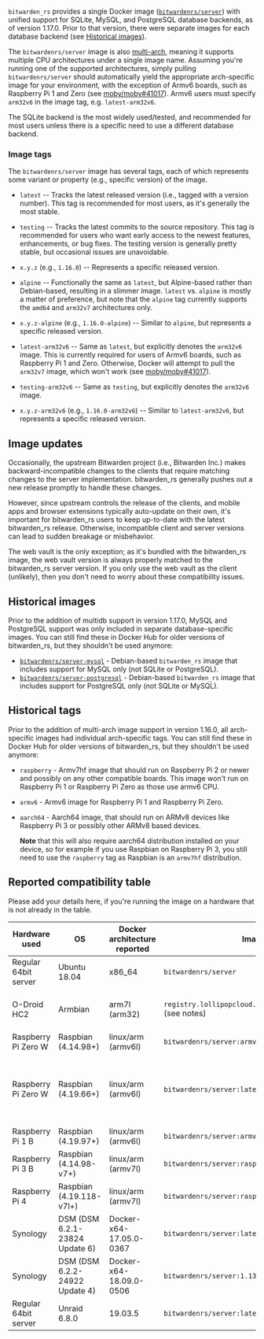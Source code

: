 `bitwarden_rs` provides a single Docker image ([`bitwardenrs/server`](https://hub.docker.com/r/bitwardenrs/server)) with unified support for SQLite, MySQL, and PostgreSQL database backends, as of version 1.17.0. Prior to that version, there were separate images for each database backend (see [Historical images](#historical-images)).

The `bitwardenrs/server` image is also [multi-arch](https://www.docker.com/blog/multi-arch-all-the-things/), meaning it supports multiple CPU architectures under a single image name. Assuming you're running one of the supported architectures, simply pulling `bitwardenrs/server` should automatically yield the appropriate arch-specific image for your environment, with the exception of Armv6 boards, such as Raspberry Pi 1 and Zero (see [moby/moby#41017](https://github.com/moby/moby/issues/41017)). Armv6 users must specify `arm32v6` in the image tag, e.g. `latest-arm32v6`.

The SQLite backend is the most widely used/tested, and recommended for most users unless there is a specific need to use a different database backend.

### Image tags

The `bitwardenrs/server` image has several tags, each of which represents some variant or property (e.g., specific version) of the image.

* `latest` -- Tracks the latest released version (i.e., tagged with a version number). This tag is recommended for most users, as it's generally the most stable.

* `testing` -- Tracks the latest commits to the source repository. This tag is recommended for users who want early access to the newest features, enhancements, or bug fixes. The testing version is generally pretty stable, but occasional issues are unavoidable.

* `x.y.z` (e.g., `1.16.0`) -- Represents a specific released version.

* `alpine` -- Functionally the same as `latest`, but Alpine-based rather than Debian-based, resulting in a slimmer image. `latest` vs. `alpine` is mostly a matter of preference, but note that the `alpine` tag currently supports the `amd64` and `arm32v7` architectures only.

* `x.y.z-alpine` (e.g., `1.16.0-alpine`) -- Similar to `alpine`, but represents a specific released version.

* `latest-arm32v6` -- Same as `latest`, but explicitly denotes the `arm32v6` image. This is currently required for users of Armv6 boards, such as Raspberry Pi 1 and Zero. Otherwise, Docker will attempt to pull the `arm32v7` image, which won't work (see [moby/moby#41017](https://github.com/moby/moby/issues/41017)).

* `testing-arm32v6` -- Same as `testing`, but explicitly denotes the `arm32v6` image.

* `x.y.z-arm32v6` (e.g., `1.16.0-arm32v6`) -- Similar to `latest-arm32v6`, but represents a specific released version.

## Image updates

Occasionally, the upstream Bitwarden project (i.e., Bitwarden Inc.) makes backward-incompatible changes to the clients that require matching changes to the server implementation. bitwarden_rs generally pushes out a new release promptly to handle these changes.

However, since upstream controls the release of the clients, and mobile apps and browser extensions typically auto-update on their own, it's important for bitwarden_rs users to keep up-to-date with the latest bitwarden_rs release. Otherwise, incompatible client and server versions can lead to sudden breakage or misbehavior.

The web vault is the only exception; as it's bundled with the bitwarden_rs image, the web vault version is always properly matched to the bitwarden_rs server version. If you only use the web vault as the client (unlikely), then you don't need to worry about these compatibility issues.

## Historical images

Prior to the addition of multidb support in version 1.17.0, MySQL and PostgreSQL support was only included in separate database-specific images. You can still find these in Docker Hub for older versions of bitwarden_rs, but they shouldn't be used anymore:

* [`bitwardenrs/server-mysql`](https://hub.docker.com/r/bitwardenrs/server-mysql) - Debian-based `bitwarden_rs` image that includes support for MySQL only (not SQLite or PostgreSQL).
* [`bitwardenrs/server-postgresql`](https://hub.docker.com/r/bitwardenrs/server-postgresql) - Debian-based `bitwarden_rs` image that includes support for PostgreSQL only (not SQLite or MySQL).

## Historical tags

Prior to the addition of multi-arch image support in version 1.16.0, all arch-specific images had individual arch-specific tags. You can still find these in Docker Hub for older versions of bitwarden_rs, but they shouldn't be used anymore:

* `raspberry` - Armv7hf image that should run on Raspberry Pi 2 or newer and possibly on any other compatible boards. This image won't run on Raspberry Pi 1 or Raspberry Pi Zero as those use armv6 CPU.

* `armv6` - Armv6 image for Raspberry Pi 1 and Raspberry Pi Zero.

* `aarch64` - Aarch64 image, that should run on ARMv8 devices like Raspberry Pi 3 or possibly other ARMv8 based devices.

  **Note** that this will also require aarch64 distribution installed on your device, so for example if you use Raspbian on Raspberry Pi 3, you still need to use the `raspberry` tag as Raspbian is an `armv7hf` distribution.

## Reported compatibility table

Please add your details here, if you're running the image on a hardware that is not already in the table.

| Hardware used        | OS           | Docker architecture reported    | Image used          | Status | Notes |
|----------------------|--------------|---------------------------------|---------------------|--------|-------|
| Regular 64bit server | Ubuntu 18.04 | x86_64                          | `bitwardenrs/server` | OK     |       |
| O-Droid HC2          | Armbian      | arm7l (arm32)                   | `registry.lollipopcloud.solutions/arm32v7/bitwarden` (see notes) | OK | Unofficial image built from upstream sources ; `bitwardenrs/server:raspberry` is the official equivalent image |
| Raspberry Pi Zero W  | Raspbian (4.14.98+) | linux/arm (armv6l)       | `bitwardenrs/server:armv6` | OK |     |
| Raspberry Pi Zero W  | Raspbian (4.19.66+) | linux/arm (armv6l)       | `bitwardenrs/server:latest` (Multiarch) | OK | Only when using the docker experimental feature 'docker pull --platform=linux/arm/v6'. Otherwise the wrong image will be selected (https://github.com/dani-garcia/bitwarden_rs/issues/1064) |
| Raspberry Pi 1 B     | Raspbian (4.19.97+) | linux/arm (armv6l)       | `bitwardenrs/server:armv6` | OK |     |
| Raspberry Pi 3 B     | Raspbian (4.14.98-v7+) | linux/arm (armv7l)    | `bitwardenrs/server:raspberry` | OK |     |
| Raspberry Pi 4    | Raspbian (4.19.118-v7l+) | linux/arm (armv7l)    | `bitwardenrs/server:raspberry` | OK | 4go version, rev 1.1   |
| Synology             | DSM (DSM 6.2.1-23824 Update 6) | Docker-x64-17.05.0-0367 | `bitwardenrs/server:latest` | OK |
| Synology             | DSM (DSM 6.2.2-24922 Update 4) | Docker-x64-18.09.0-0506 | `bitwardenrs/server:1.13.0-alpine` | OK |
| Regular 64bit server | Unraid 6.8.0 | 19.03.5                         | `bitwardenrs/server:latest` | OK |     |
